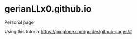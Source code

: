 # gerianLLx0.github.io
Personal page


Using this tutorial https://jmcglone.com/guides/github-pages/#
